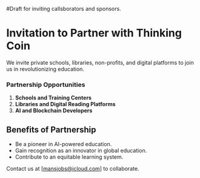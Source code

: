 #Draft for inviting callsborators and sponsors.
# Invitation to Partner with Thinking Coin  

We invite private schools, libraries, non-profits, and digital platforms to join us in revolutionizing education.  

### Partnership Opportunities  
1. **Schools and Training Centers**  
2. **Libraries and Digital Reading Platforms**  
3. **AI and Blockchain Developers**  

## Benefits of Partnership  
- Be a pioneer in AI-powered education.  
- Gain recognition as an innovator in global education.  
- Contribute to an equitable learning system.  

Contact us at [mansjobs@icloud.com] to collaborate.  

